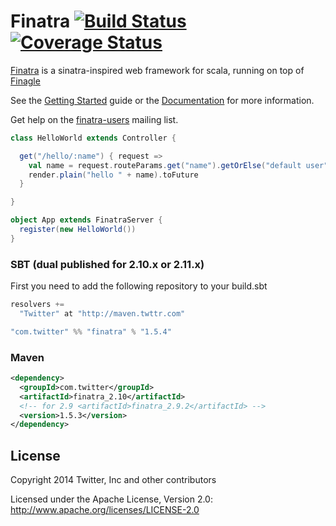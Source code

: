 # Finatra [![Build Status](https://secure.travis-ci.org/twitter/finatra.png?branch=master)](http://travis-ci.org/twitter/finatra) [![Coverage Status](https://coveralls.io/repos/twitter/finatra/badge.png?branch=master)](https://coveralls.io/r/twitter/finatra?branch=master)

[Finatra](http://finatra.info) is a sinatra-inspired web framework for scala, running on top of [Finagle](http://twitter.github.com/finagle/)

See the [Getting Started](http://finatra.info/docs/tutorial.html) guide or the [Documentation](http://finatra.info/docs/index.html) for more information.

Get help on the [finatra-users](https://groups.google.com/forum/#!forum/finatra-users) mailing list.

```scala
class HelloWorld extends Controller {

  get("/hello/:name") { request =>
    val name = request.routeParams.get("name").getOrElse("default user")
    render.plain("hello " + name).toFuture
  }

}

object App extends FinatraServer {
  register(new HelloWorld())
}
```

### SBT (dual published for 2.10.x or 2.11.x)

First you need to add the following repository to your build.sbt

```scala
resolvers +=
  "Twitter" at "http://maven.twttr.com"
```

```scala
"com.twitter" %% "finatra" % "1.5.4"
```

### Maven

```xml
<dependency>
  <groupId>com.twitter</groupId>
  <artifactId>finatra_2.10</artifactId>
  <!-- for 2.9 <artifactId>finatra_2.9.2</artifactId> -->
  <version>1.5.3</version>
</dependency>
```

## License

Copyright 2014 Twitter, Inc and other contributors

Licensed under the Apache License, Version 2.0: http://www.apache.org/licenses/LICENSE-2.0
